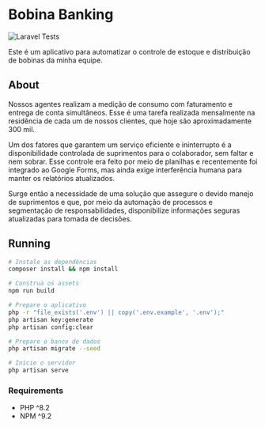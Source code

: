 # Bobina Banking
![Laravel Tests][gha_laravel-tests]

Este é um aplicativo para automatizar o controle de estoque e distribuição de bobinas da minha equipe.

## About

Nossos agentes realizam a medição de consumo com faturamento e entrega de conta simultâneos. Esse é uma tarefa realizada mensalmente na residência de cada um de nossos clientes, que hoje são aproximadamente 300 mil.

Um dos fatores que garantem um serviço eficiente e ininterrupto é a disponibilidade controlada de suprimentos para o colaborador, sem faltar e nem sobrar. Esse controle era feito por meio de planilhas e recentemente foi integrado ao Google Forms, mas ainda exige interferência humana para manter os relatórios atualizados.

Surge então a necessidade de uma solução que assegure o devido manejo de suprimentos e que, por meio da automação de processos e segmentação de responsabilidades, disponibilize informações seguras atualizadas para tomada de decisões.

## Running
```bash
# Instale as dependências
composer install && npm install

# Construa os assets
npm run build

# Prepare o aplicativo
php -r "file_exists('.env') || copy('.env.example', '.env');"
php artisan key:generate
php artisan config:clear

# Prepare o banco de dados
php artisan migrate --seed

# Inicie o servidor
php artisan serve
```
### Requirements
* PHP ^8.2
* NPM ^9.2

[gha_laravel-tests]: https://github.com/vitoraguiardf/bobina-banking/actions/workflows/laravel-tests.yml/badge.svg
